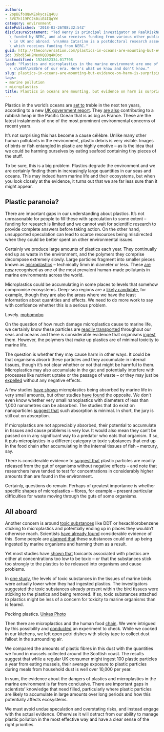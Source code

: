 ```yaml
---
authors:
- 2opBEfoQQwKEokycsEq4Uu
- 3VG7hl19FC2k0iiE4IQqYW
category: environment
datePublished: '2018-03-26T08:32:54Z'
disclosureStatement: "Ted Henry is principal investigator on RealRiskNano, which is\
  \ funded by NERC, and also receives funding from various other public granting agencies\
  \ in UK and abroad. \n\nAna Catarino is a postdoctoral research associate on RealRiskNano,\
  \ which receives funding from NERC."
guid: http://theconversation.com/plastics-in-oceans-are-mounting-but-evidence-on-harm-is-surprisingly-weak-93877
id: 39bdj5AH2MeoKQQOq4KOoc
lastmodified: 1524652334.017708
lead: "Plastics and microplastics in the marine environment are one of the great cause\
  \ c\xE9l\xE8bre of our era. Here's what we know and don't know."
slug: plastics-in-oceans-are-mounting-but-evidence-on-harm-is-surprisingly-weak
tags:
- marine pollution
- microplastics
title: Plastics in oceans are mounting, but evidence on harm is surprisingly weak
---
```

Plastics in the world’s oceans are [set to](https://www.independent.co.uk/environment/plastic-pollution-sea-increase-government-scientists-uk-oceans-a8266356.html) treble in the next ten years, according to a new [UK government report](https://www.gov.uk/government/uploads/system/uploads/attachment_data/file/693129/future-of-the-sea-report.pdf). They [are also](https://edition.cnn.com/2018/03/23/world/plastic-great-pacific-garbage-patch-intl/index.html) contributing to a rubbish heap in the Pacific Ocean that is as big as France. These are the latest instalments of one of the most prominent environmental concerns of recent years. 

It’s not surprising this has become a cause célèbre. Unlike many other human pollutants in the environment, plastic debris is very visible. Images of birds or fish entangled in plastic are highly emotive – as is the idea that we could be harming ourselves by eating seafood containing tiny pieces of the stuff. 

To be sure, this is a big problem. Plastics degrade the environment and we are certainly finding them in increasingly large quantities in our seas and oceans. This may indeed harm marine life and their ecosystems, but when you look closely at the evidence, it turns out that we are far less sure than it might appear. 

## Plastic paranoia?

There are important gaps in our understanding about plastics. It’s not unreasonable for people to fill these with speculation to some extent – funding for research is limited and we cannot wait for scientific research to provide complete answers before taking action. On the other hand, unsupported speculation can lead to scarce resources being misdirected when they could be better spent on other environmental issues. 

Certainly we produce large amounts of plastics each year. They continually end up as waste in the environment, and the polymers they comprise decompose extremely slowly. Large particles fragment into smaller pieces known as [microplastics](http://science.sciencemag.org/content/304/5672/838) – technically 5mm in diameter or less. These [are now](http://ec.europa.eu/environment/marine/good-environmental-status/descriptor-10/index_en.htm) recognised as one of the most prevalent human-made pollutants in marine environments across the world.

Microplastics could be accumulating in some places to levels that somehow compromise ecosystems. Deep-sea regions are a [likely candidate](https://www.sciencedirect.com/science/article/pii/S0025326X17307166?via%3Dihub#f0010), for example, though they are also the areas where we have the least information about quantities and effects. We need to do more work to say with confidence whether this is a serious problem. 

[](https://images.theconversation.com/files/211730/original/file-20180323-54903-1yci68n.jpg?ixlib=rb-1.1.0&q=45&auto=format&w=1000&fit=clip) Lovely. [mobomobo](https://www.shutterstock.com/image-illustration/plastic-bottles-water-backlight-216897304?src=NIABluVT83ko1NH1vDgWcQ-2-11)

On the question of how much damage microplastics cause to marine life, we certainly know these particles are [readily transported](http://iopscience.iop.org/article/10.1088/1748-9326/11/1/014006) throughout our seas and oceans and there is considerable evidence that organisms [ingest](https://www.sciencedirect.com/science/article/pii/S0269749117320456?via%3Dihub) them. However, the polymers that make up plastics are of minimal toxicity to marine life. 

The question is whether they may cause harm in other ways. It could be that organisms absorb these particles and they accumulate in internal tissues, though it’s not clear whether or not that might be harmful to them. Microplastics may also accumulate in the gut and potentially interfere with processes like nutrient uptake or the passage of waste – or they may just be [expelled](https://www.sciencedirect.com/science/article/pii/S0269749117323941?via%3Dihub) without any negative effects. 

A few studies [have shown](https://pubs.acs.org/doi/abs/10.1021/es800249a) microplastics being absorbed by marine life in very small amounts, but other studies [have found](https://www.sciencedirect.com/science/article/pii/S0269749117323941?via%3Dihub) the opposite. We don’t even know whether very small nanoplastics with diameters of less than 1,000 nanometres can be absorbed. The studies that do exist on nanoparticles [suggest that](https://www.sciencedirect.com/science/article/pii/S0269749113003709?via%3Dihub) such absorption is minimal. In short, the jury is still out on absorption. 

If microplastics are not appreciably absorbed, their potential to accumulate in tissues and cause problems is very low. It would also mean they can’t be passed on in any significant way to a predator who eats that organism. If so, it puts microplastics in a different category to toxic substances that end up in the food chain after accumulating in the internal tissues of fish – mercury, say. 

There is considerable evidence to [suggest that](https://www.sciencedirect.com/science/article/pii/S0048969718307630) plastic particles are readily released from the gut of organisms without negative effects – and note that researchers have tended to test for concentrations in considerably higher amounts than are found in the environment. 

Certainly, questions do remain. Perhaps of greatest importance is whether specific shapes of microplastics – fibres, for example – present particular difficulties for waste moving through the guts of some organisms. 

## All aboard

Another concern is around [toxic substances](http://chm.pops.int/TheConvention/ThePOPs/The12InitialPOPs/tabid/296/Default.aspx) like DDT or hexachlorobenzene sticking to microplastics and potentially ending up in places they wouldn’t otherwise reach. Scientists [have already found](https://pubs.acs.org/doi/abs/10.1021/es303700s) considerable evidence of this. Some people are [alarmed that](http://www.pelletwatch.org/) these substances could end up being ingested by marine organisms and harming them as a result. 

Yet most studies have [shown that](https://pubs.acs.org/doi/10.1021/acs.est.5b06069) toxicants associated with plastics are either at concentrations too low to be toxic – or that the substances stick too strongly to the plastics to be released into organisms and cause problems. 

In [one study](https://pubs.acs.org/doi/abs/10.1021/acs.est.5b04663), the levels of toxic substances in the tissues of marine birds were actually lower when they had ingested plastics. The investigators suggested the toxic substances already present within the bird tissues were sticking to the plastics and being removed. If so, toxic substances attached to plastics might be less of a concern for toxicity to marine organisms than is feared.

[](https://images.theconversation.com/files/211729/original/file-20180323-54903-wx4dcr.jpg?ixlib=rb-1.1.0&q=45&auto=format&w=1000&fit=clip) Pecking plastics. [Unkas Photo](https://www.shutterstock.com/image-photo/big-seagull-plastic-bag-on-old-582111901?src=3OZnRo4Y_xDxqGh-uD4uBQ-1-63)

Then there are microplastics and the human food [chain](https://www.sciencedirect.com/science/article/pii/S0269749115300658). We were intrigued by this possibility and [conducted](https://authors.elsevier.com/tracking/article/details.do?aid=10815&jid=ENPO&surname=Catarino) an experiment to check. While we cooked in our kitchens, we left open petri dishes with sticky tape to collect dust fallout in the surrounding air. 

We compared the amounts of plastic fibres in this dust with the quantities we found in mussels collected around the Scottish coast. The results suggest that while a regular UK consumer might ingest 100 plastic particles a year from eating mussels, their average exposure to plastic particles during meals from household dust is well over 10,000 per year. 

In sum, the evidence about the dangers of plastics and microplastics in the marine environment is far from conclusive. There are important gaps in scientists’ knowledge that need filled, particularly where plastic particles are likely to accumulate in large amounts over long periods and how this potentially affects ecosystems. 

We must avoid undue speculation and overstating risks, and instead engage with the actual evidence. Otherwise it will detract from our ability to manage plastic pollution in the most effective way and have a clear sense of the right priorities.